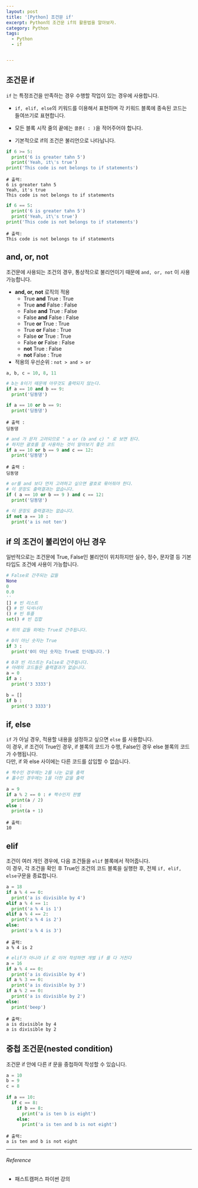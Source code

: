 ```yaml
---
layout: post
title: '[Python] 조건문 if'
excerpt: Python의 조건문 if의 활용법을 알아보자.
category: Python
tags:
  - Python
  - if


---
```




## 조건문 if

`if` 는 특정조건을 만족하는 경우 수행할 작업이 있는 경우에 사용합니다.<br/>

*  `if, elif, else`의 키워드를 이용해서 표현하며 각 키워드 블록에 종속된 코드는 들여쓰기로 표현합니다.

* 모든 블록 시작 줄의 끝에는 `콜론( : )`을 적어주어야 합니다.
* 기본적으로 if의 조건은 불리언으로 나타납니다.

```python
if 6 >= 5:
  print('6 is greater tahn 5')
  print('Yeah, it\'s true')
print('This code is not belongs to if statements')
```

```
# 출력:
6 is greater tahn 5
Yeah, it's true
This code is not belongs to if statements
```

```python
if 6 == 5:
  print('6 is greater tahn 5')
  print('Yeah, it\'s true')
print('This code is not belongs to if statements')
```

```
# 출력:
This code is not belongs to if statements
```



## and, or, not

조건문에 사용되는 조건의 경우, 통상적으로 불리언이기 때문에 `and, or, not` 이 사용 가능합니다.

* **and, or, not** 로직의 적용
  - True **and** True  : True
  - True **and** False : False
  - False **and** True : False
  - False **and** False : False
  - True **or** True : True
  - True **or** False : True
  - False **or** True : True
  - False **or** False : False
  - **not** True : False
  - **not** False : True
* 적용의 우선순위 : `not > and > or`

```python
a, b, c = 10, 8, 11

# b는 8이기 때문에 아무것도 출력되지 않는다.
if a == 10 and b == 9:
  print('딩동댕')
```

```python
if a == 10 or b == 9:
  print('딩동댕')
```

```
# 출력 : 
딩동댕
```

```python
# and 가 문저 고려되므로 " a or (b and c) " 로 보면 된다.
# 하지만 괄호를 잘 사용하는 것이 알아보기 좋은 코드
if a == 10 or b == 9 and c == 12:
  print('딩동댕')
```

```
# 출력 :
딩동댕
```

```python
# or를 and 보다 먼저 고려하고 싶으면 괄호로 묶어줘야 한다.
# 이 문장도 출력결과는 없습니다.
if ( a == 10 or b == 9 ) and c == 12:
  print('딩동댕')
```

```python
# 이 문장도 출력결과는 없습니다.
if not a == 10 :
  print('a is not ten')
```



## if 의 조건이 불리언이 아닌 경우

일반적으로는 조건문에 True, False인 불리언이 위치하지만 실수, 정수, 문자열 등 기본 타입도 조건에 사용이 가능합니다.

```python
# False로 간주되는 값들
None
0
0.0
''
[] # 빈 리스트
{} # 빈 딕셔너리
() # 빈 튜플
set() # 빈 집합

# 위의 값들 외에는 True로 간주됩니다.
```

```python
# 0이 아닌 숫자는 True
if 3 :
  print('0이 아닌 숫자는 True로 인식됩니다.')
```

```python
# 0과 빈 리스트는 False로 간주됩니다.
# 아래의 코드들은 출력결과가 없습니다.
a = 0
if a :
  print('3 3333')
  
b = []
if b :
  print('3 3333')
```



## if, else

`if` 가 아닐 경우, 적용할 내용을 설정하고 싶으면 `else` 를 사용합니다.<br/>이 경우, if 조건이 True인 경우, if 블록의 코드가 수행, False인 경우 else 블록의 코드가 수행됩니다.<br/>다만, if 와 else 사이에는 다른 코드를 삽입할 수 없습니다.

```python
# 짝수인 경우에는 2를 나눈 값을 출력
# 홀수인 경우에는 1을 더한 값을 출력
    
a = 9
if a % 2 == 0 : # 짝수인지 판별
  print(a / 2)
else :
  print(a + 1)
```

```
# 출력:
10
```



## elif 

조건이 여러 개인 경우에, 다음 조건들을 `elif` 블록에서 적어줍니다.<br/>이 경우, 각 조건을 확인 후 True인 조건의 코드 블록을 실행한 후, 전체 `if, elif, else`구문을 종료합니다.

```python
a = 18
if a % 4 == 0:
  print('a is divisible by 4')
elif a % 4 == 1:
  print('a % 4 is 1')
elif a % 4 == 2:
  print('a % 4 is 2')
else:
  print('a % 4 is 3')
```

```
# 출력:
a % 4 is 2
```

```python
# elif가 아니라 if 로 이어 작성하면 개벌 if 를 다 거친다
a = 16
if a % 4 == 0:
  print('a is divisible by 4')
if a % 3 == 0:
  print('a is divisible by 3')
if a % 2 == 0:
  print('a is divisible by 2')
else:
  print('beep')
```

```
# 출력: 
a is divisible by 4
a is divisible by 2
```



## 중첩 조건문(nested condition)

조건문 if 안에 다른 if 문을 중첩하여 작성할 수 있습니다.

```python
a = 10
b = 9
c = 8
    
if a == 10:
  if c == 8:
    if b == 8:
      print('a is ten b is eight')
    else:
      print('a is ten and b is not eight')
```

```
# 출력:
a is ten and b is not eight
```



---------

###### Reference

- 패스트캠퍼스 파이썬 강의
